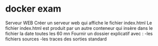 # docker exam
Serveur WEB
Créer un serveur web qui affiche le fichier index.html
Le fichier index.html est produit par un autre conteneur qui insère dans le fichier la date toutes les 60 mn
Fournir un dossier explicatif avec :
   -les fichiers sources
   -les traces des sorties standard 
